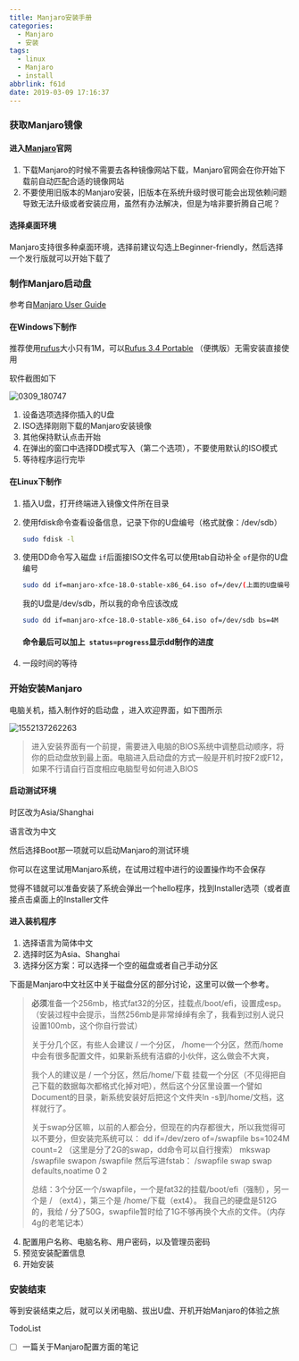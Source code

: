 ```yaml
---
title: Manjaro安装手册
categories:
  - Manjaro
  - 安装
tags:
  - linux
  - Manjaro
  - install
abbrlink: f61d
date: 2019-03-09 17:16:37
---
```


### 获取Manjaro镜像

#### 进入[Manjaro](https://manjaro.org)官网

1. 下载Manjaro的时候不需要去各种镜像网站下载，Manjaro官网会在你开始下载前自动匹配合适的镜像网站
2. 不要使用旧版本的Manjaro安装，旧版本在系统升级时很可能会出现依赖问题导致无法升级或者安装应用，虽然有办法解决，但是为啥非要折腾自己呢？

#### 选择桌面环境

Manjaro支持很多种桌面环境，选择前建议勾选上Beginner-friendly，然后选择一个发行版就可以开始下载了

### 制作Manjaro启动盘

参考自[Manjaro User Guide ](https://manjaro.org/support/userguide/)

#### 在Windows下制作

推荐使用[rufus](http://rufus.ie/)大小只有1M，可以[Rufus 3.4 Portable](https://github.com/pbatard/rufus/releases/download/v3.4/rufus-3.4p.exe) （便携版）无需安装直接使用

软件截图如下

![0309_180747](0309_180747.png)

1. 设备选项选择你插入的U盘
2. ISO选择刚刚下载的Manjaro安装镜像
3. 其他保持默认点击开始
4. 在弹出的窗口中选择DD模式写入（第二个选项），不要使用默认的ISO模式
5. 等待程序运行完毕

#### 在Linux下制作

1. 插入U盘，打开终端进入镜像文件所在目录

2. 使用fdisk命令查看设备信息，记录下你的U盘编号（格式就像：/dev/sdb）

   ```bash
   sudo fdisk -l
   ```

3. 使用DD命令写入磁盘 `if`后面接ISO文件名可以使用tab自动补全 `of`是你的U盘编号 

   ```bash
   sudo dd if=manjaro-xfce-18.0-stable-x86_64.iso of=/dev/(上面的U盘编号) bs=4M
   ```

   我的U盘是/dev/sdb，所以我的命令应该改成

   ```bash
   sudo dd if=manjaro-xfce-18.0-stable-x86_64.iso of=/dev/sdb bs=4M 
   ```

   #### 命令最后可以加上` status=progress`显示dd制作的进度

4. 一段时间的等待

### 开始安装Manjaro

电脑关机，插入制作好的启动盘 ，进入欢迎界面，如下图所示

![1552137262263](1552137262263.png)

> 进入安装界面有一个前提，需要进入电脑的BIOS系统中调整启动顺序，将你的启动盘放到最上面。电脑进入启动盘的方式一般是开机时按F2或F12，如果不行请自行百度相应电脑型号如何进入BIOS

#### 启动测试环境

时区改为Asia/Shanghai

语言改为中文

然后选择Boot那一项就可以启动Manjaro的测试环境

你可以在这里试用Manjaro系统，在试用过程中进行的设置操作均不会保存

觉得不错就可以准备安装了系统会弹出一个hello程序，找到Installer选项（或者直接点击桌面上的Installer文件

#### 进入装机程序

1. 选择语言为简体中文
2. 选择时区为Asia、Shanghai
3. 选择分区方案：可以选择一个空的磁盘或者自己手动分区

下面是Manjaro中文社区中关于磁盘分区的部分讨论，这里可以做一个参考。

> **必须**准备一个256mb，格式fat32的分区，挂载点/boot/efi，设置成esp。（安装过程中会提示，当然256mb是非常绰绰有余了，我看到过别人说只设置100mb，这个你自行尝试）
>
> 关于分几个区，有些人会建议 / 一个分区， /home一个分区，然而/home中会有很多配置文件，如果新系统有洁癖的小伙伴，这么做会不大爽，
>
> 我个人的建议是 / 一个分区，然后/home/下载 挂载一个分区（不见得把自己下载的数据每次都格式化掉对吧），然后这个分区里设置一个譬如Document的目录，新系统安装好后把这个文件夹ln -s到/home/文档，这样就行了。
>
> 关于swap分区嘛，以前的人都会分，但现在的内存都很大，所以我觉得可以不要分，但安装完系统可以：
> dd if=/dev/zero of=/swapfile bs=1024M count=2 （这里是分了2G的swap，dd命令可以自行搜索）
> mkswap /swapfile
> swapon /swapfile
> 然后写进fstab：
> /swapfile swap swap defaults,noatime 0 2
>
> 总结：3个分区一个/swapfile，一个是fat32的挂载/boot/efi（强制），另一个是 / （ext4），第三个是 /home/下载（ext4）。
> 我自己的硬盘是512G的，我给 / 分了50G，swapfile暂时给了1G不够再换个大点的文件。（内存4g的老笔记本）

4. 配置用户名称、电脑名称、用户密码，以及管理员密码
5. 预览安装配置信息
6. 开始安装

### 安装结束

等到安装结束之后，就可以关闭电脑、拔出U盘、开机开始Manjaro的体验之旅



TodoList

- [ ] 一篇关于Manjaro配置方面的笔记